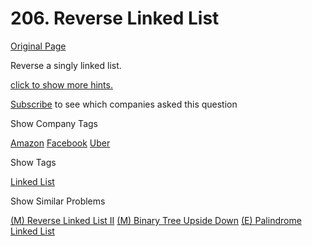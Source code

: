 # 206. Reverse Linked List

[Original Page](https://leetcode.com/problems/reverse-linked-list/)

Reverse a singly linked list.

[click to show more hints.](#)

<div class="spoilers" style="display: none;">**Hint:**

A linked list can be reversed either iteratively or recursively. Could you implement both?

</div>

<div>

[Subscribe](/subscribe/) to see which companies asked this question

</div>

<div>

<div id="company_tags" class="btn btn-xs btn-warning">Show Company Tags</div>

<span class="hidebutton">[Amazon](/company/amazon/) [Facebook](/company/facebook/) [Uber](/company/uber/)</span></div>

<div>

<div id="tags" class="btn btn-xs btn-warning">Show Tags</div>

<span class="hidebutton">[Linked List](/tag/linked-list/)</span></div>

<div>

<div id="similar" class="btn btn-xs btn-warning">Show Similar Problems</div>

<span class="hidebutton">[(M) Reverse Linked List II](/problems/reverse-linked-list-ii/) [(M) Binary Tree Upside Down](/problems/binary-tree-upside-down/) [(E) Palindrome Linked List](/problems/palindrome-linked-list/)</span></div>